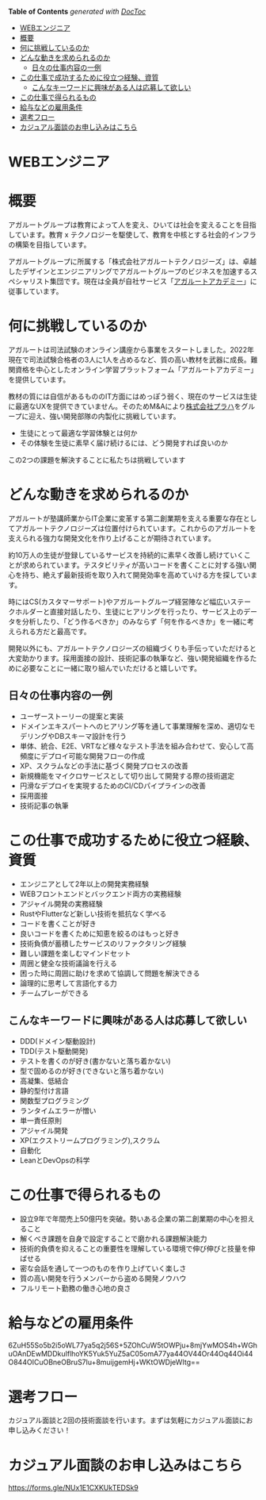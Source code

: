 <!-- START doctoc generated TOC please keep comment here to allow auto update -->
<!-- DON'T EDIT THIS SECTION, INSTEAD RE-RUN doctoc TO UPDATE -->
**Table of Contents**  *generated with [DocToc](https://github.com/thlorenz/doctoc)*

- [WEBエンジニア](#web%E3%82%A8%E3%83%B3%E3%82%B8%E3%83%8B%E3%82%A2)
- [概要](#%E6%A6%82%E8%A6%81)
- [何に挑戦しているのか](#%E4%BD%95%E3%81%AB%E6%8C%91%E6%88%A6%E3%81%97%E3%81%A6%E3%81%84%E3%82%8B%E3%81%AE%E3%81%8B)
- [どんな動きを求められるのか](#%E3%81%A9%E3%82%93%E3%81%AA%E5%8B%95%E3%81%8D%E3%82%92%E6%B1%82%E3%82%81%E3%82%89%E3%82%8C%E3%82%8B%E3%81%AE%E3%81%8B)
  - [日々の仕事内容の一例](#%E6%97%A5%E3%80%85%E3%81%AE%E4%BB%95%E4%BA%8B%E5%86%85%E5%AE%B9%E3%81%AE%E4%B8%80%E4%BE%8B)
- [この仕事で成功するために役立つ経験、資質](#%E3%81%93%E3%81%AE%E4%BB%95%E4%BA%8B%E3%81%A7%E6%88%90%E5%8A%9F%E3%81%99%E3%82%8B%E3%81%9F%E3%82%81%E3%81%AB%E5%BD%B9%E7%AB%8B%E3%81%A4%E7%B5%8C%E9%A8%93%E8%B3%87%E8%B3%AA)
  - [こんなキーワードに興味がある人は応募して欲しい](#%E3%81%93%E3%82%93%E3%81%AA%E3%82%AD%E3%83%BC%E3%83%AF%E3%83%BC%E3%83%89%E3%81%AB%E8%88%88%E5%91%B3%E3%81%8C%E3%81%82%E3%82%8B%E4%BA%BA%E3%81%AF%E5%BF%9C%E5%8B%9F%E3%81%97%E3%81%A6%E6%AC%B2%E3%81%97%E3%81%84)
- [この仕事で得られるもの](#%E3%81%93%E3%81%AE%E4%BB%95%E4%BA%8B%E3%81%A7%E5%BE%97%E3%82%89%E3%82%8C%E3%82%8B%E3%82%82%E3%81%AE)
- [給与などの雇用条件](#%E7%B5%A6%E4%B8%8E%E3%81%AA%E3%81%A9%E3%81%AE%E9%9B%87%E7%94%A8%E6%9D%A1%E4%BB%B6)
- [選考フロー](#%E9%81%B8%E8%80%83%E3%83%95%E3%83%AD%E3%83%BC)
- [カジュアル面談のお申し込みはこちら](#%E3%82%AB%E3%82%B8%E3%83%A5%E3%82%A2%E3%83%AB%E9%9D%A2%E8%AB%87%E3%81%AE%E3%81%8A%E7%94%B3%E3%81%97%E8%BE%BC%E3%81%BF%E3%81%AF%E3%81%93%E3%81%A1%E3%82%89)

<!-- END doctoc generated TOC please keep comment here to allow auto update -->

# WEBエンジニア

# 概要
アガルートグループは教育によって人を変え、ひいては社会を変えることを目指しています。教育 x テクノロジーを駆使して、教育を中核とする社会的インフラの構築を目指しています。

アガルートグループに所属する「株式会社アガルートテクノロジーズ」は、卓越したデザインとエンジニアリングでアガルートグループのビジネスを加速するスペシャリスト集団です。現在は全員が自社サービス「[アガルートアカデミー](https://www.agaroot.jp/)」に従事しています。

# 何に挑戦しているのか
アガルートは司法試験のオンライン講座から事業をスタートしました。2022年現在で司法試験合格者の3人に1人を占めるなど、質の高い教材を武器に成長。難関資格を中心としたオンライン学習プラットフォーム「アガルートアカデミー」を提供しています。

教材の質には自信があるもののIT方面にはめっぽう弱く、現在のサービスは生徒に最適なUXを提供できていません。そのためM&Aにより[株式会社プラハ](https://www.praha-inc.com/)をグループに迎え、強い開発部隊の内製化に挑戦しています。

- 生徒にとって最適な学習体験とは何か
- その体験を生徒に素早く届け続けるには、どう開発すれば良いのか

この2つの課題を解決することに私たちは挑戦しています

# どんな動きを求められるのか
アガルートが塾講師業からIT企業に変革する第二創業期を支える重要な存在としてアガルートテクノロジーズは位置付けられています。これからのアガルートを支えられる強力な開発文化を作り上げることが期待されています。

約10万人の生徒が登録しているサービスを持続的に素早く改善し続けていくことが求められています。テスタビリティが高いコードを書くことに対する強い関心を持ち、絶えず最新技術を取り入れて開発効率を高めていける方を探しています。

時にはCS(カスタマーサポート)やアガルートグループ経営陣など幅広いステークホルダーと直接対話したり、生徒にヒアリングを行ったり、サービス上のデータを分析したり、「どう作るべきか」のみならず「何を作るべきか」を一緒に考えられる方だと最高です。

開発以外にも、アガルートテクノロジーズの組織づくりも手伝っていただけると大変助かります。採用面接の設計、技術記事の執筆など、強い開発組織を作るために必要なことに一緒に取り組んでいただけると嬉しいです。

## 日々の仕事内容の一例
- ユーザーストーリーの提案と実装
- ドメインエキスパートへのヒアリング等を通して事業理解を深め、適切なモデリングやDBスキーマ設計を行う
- 単体、統合、E2E、VRTなど様々なテスト手法を組み合わせて、安心して高頻度にデプロイ可能な開発フローの作成
- XP、スクラムなどの手法に基づく開発プロセスの改善
- 新規機能をマイクロサービスとして切り出して開発する際の技術選定
- 円滑なデプロイを実現するためのCI/CDパイプラインの改善
- 採用面接
- 技術記事の執筆

# この仕事で成功するために役立つ経験、資質
- エンジニアとして2年以上の開発実務経験
- WEBフロントエンドとバックエンド両方の実務経験
- アジャイル開発の実務経験
- RustやFlutterなど新しい技術を抵抗なく学べる
- コードを書くことが好き
- 良いコードを書くために知恵を絞るのはもっと好き
- 技術負債が蓄積したサービスのリファクタリング経験
- 難しい課題を楽しむマインドセット
- 周囲と健全な技術議論を行える
- 困った時に周囲に助けを求めて協調して問題を解決できる
- 論理的に思考して言語化する力
- チームプレーができる

## こんなキーワードに興味がある人は応募して欲しい
- DDD(ドメイン駆動設計)
- TDD(テスト駆動開発)
- テストを書くのが好き(書かないと落ち着かない)
- 型で固めるのが好き(できないと落ち着かない)
- 高凝集、低結合
- 静的型付け言語
- 関数型プログラミング
- ランタイムエラーが憎い
- 単一責任原則
- アジャイル開発
- XP(エクストリームプログラミング),スクラム
- 自動化
- LeanとDevOpsの科学

# この仕事で得られるもの
- 設立9年で年間売上50億円を突破。勢いある企業の第二創業期の中心を担えること
- 解くべき課題を自身で設定することで磨かれる課題解決能力
- 技術的負債を抑えることの重要性を理解している環境で伸び伸びと技量を伸ばせる
- 密な会話を通して一つのものを作り上げていく楽しさ
- 質の高い開発を行うメンバーから盗める開発ノウハウ
- フルリモート勤務の働き心地の良さ

# 給与などの雇用条件
6ZuH55So5b2i5oWL77ya5q2j56S+5ZOhCuW5tOWPju+8mjYwMOS4h+WGhuOAnDEwMDDkuIflhoYK5Yuk5YuZ5aC05omA77ya44OV44Or44Oq44Oi44O844OICuOBneOBruS7lu+8muijgemHj+WKtOWDjeWItg==

<!-- このメッセージを見た方へ：応募の際に「コードのコメント読んだよ！」と言ってくれたら面接官が喜びます -->

# 選考フロー
カジュアル面談と2回の技術面談を行います。まずは気軽にカジュアル面談にお申し込みください！

# カジュアル面談のお申し込みはこちら
https://forms.gle/NUx1E1CXKUkTEDSk9